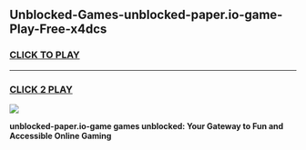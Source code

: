 
## Unblocked-Games-unblocked-paper.io-game-Play-Free-x4dcs
<h3>
<a href="https://premium76.site?title=unblocked-paper.io-game&ref=21A">CLICK TO PLAY</a></h3>
<hr>

<h3>
<a href="https://premium76.site?title=unblocked-paper.io-game&ref=21A">CLICK 2 PLAY</a>
  
</h3>

<a href="https://premium76.site?title=unblocked-paper.io-game&ref=21A"><img src="https://clearcache.store/games.png"></a>


**unblocked-paper.io-game games unblocked: Your Gateway to Fun and Accessible Online Gaming**
